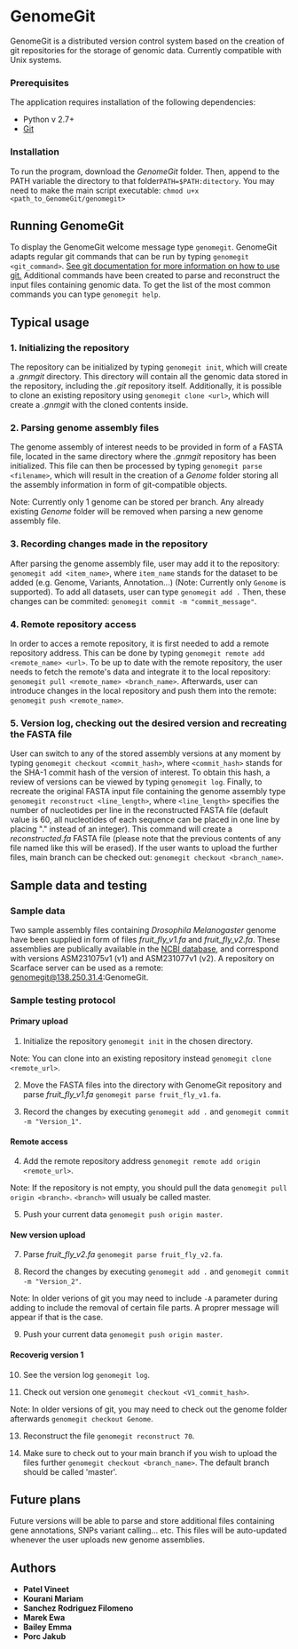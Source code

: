 # GenomeGit

GenomeGit is a distributed version control system based on the creation of git repositories for the storage of genomic data. Currently compatible with Unix systems.

### Prerequisites

The application requires installation of the following dependencies: 
* Python v 2.7+
* [Git](https://git-scm.com/downloads)

### Installation

To run the program, download the *GenomeGit* folder. Then, append to the PATH variable the directory to that folder```PATH=$PATH:ditectory```. You may need to make the main script executable: ```chmod u+x <path_to_GenomeGit/genomegit>```


## Running GenomeGit

To display the GenomeGit welcome message type ```genomegit```.
GenomeGit adapts regular git commands that can be run by typing ```genomegit <git_command>```. [See git documentation for more information on how to use git.](https://git-scm.com/doc)
Additional commands have been created to parse and reconstruct the input files containing genomic data.
To get the list of the most common commands you can type ```genomegit help```.

## Typical usage

### 1. Initializing the repository
The repository can be initialized by typing ```genomegit init```, which will create a *.gnmgit* directory. This directory will contain all the genomic data stored in the repository, including the *.git* repository itself. Additionally, it is possible to clone an existing repository using ```genomegit clone <url>```, which will create a *.gnmgit* with the cloned contents inside.

### 2. Parsing genome assembly files
The genome assembly of interest needs to be provided in form of a FASTA file, located in the same directory where the *.gnmgit* repository has been initialized. This file can then be processed by typing ```genomegit parse <filename>```, which will result in the creation of a *Genome* folder storing all the assembly information in form of git-compatible objects.

Note: Currently only 1 genome can be stored per branch. Any already existing *Genome* folder will be removed when parsing a new genome assembly file.

### 3. Recording changes made in the repository
After parsing the genome assembly file, user may add it to the repository: ```genomegit add <item_name>```, where ```item_name``` stands for the dataset to be added (e.g. Genome, Variants, Annotation...) (Note: Currently only ```Genome``` is supported). To add all datasets, user can type ```genomegit add .```
Then, these changes can be commited: ```genomegit commit -m "commit_message"```.

### 4. Remote repository access
In order to acces a remote repository, it is first needed to add a remote repository address. This can be done by typing ```genomegit remote add <remote_name> <url>```. To be up to date with the remote repository, the user needs to fetch the remote's data and integrate it to the local repository: ```genomegit pull <remote_name> <branch_name>```. Afterwards, user can introduce changes in the local repository and push them into the remote: ```genomegit push <remote_name>```.

### 5. Version log, checking out the desired version and recreating the FASTA file
User can switch to any of the stored assembly versions at any moment by typing ```genomegit checkout <commit_hash>```, where ```<commit_hash>``` stands for the SHA-1 commit hash of the version of interest. To obtain this hash, a review of versions can be viewed by typing ```genomegit log```. Finally, to recreate the original FASTA input file containing the genome assembly type ```genomegit reconstruct <line_length>```, where ```<line_length>``` specifies the number of nucleotides per line in the reconstructed FASTA file (default value is 60, all nucleotides of each sequence can be placed in one line by placing "." instead of an integer). This command will create a *reconstructed.fa* FASTA file (please note that the previous contents of any file named like this will be erased). If the user wants to upload the further files, main branch can be checked out: ```genomegit checkout <branch_name>```.

## Sample data and testing

### Sample data
Two sample assembly files containing *Drosophila Melanogaster* genome have been supplied in form of files *fruit_fly_v1.fa* and *fruit_fly_v2.fa*. These assemblies are publically available in the [NCBI database](https://www.ncbi.nlm.nih.gov/genome?term=vih&cmd=DetailsSearch), and correspond with versions ASM231075v1 (v1) and ASM231077v1 (v2). A repository on Scarface server can be used as a remote: genomegit@138.250.31.4:GenomeGit.

### Sample testing protocol

#### Primary upload
1. Initialize the repository ```genomegit init``` in the chosen directory.

Note: You can clone into an existing repository instead ```genomegit clone <remote_url>```.

2. Move the FASTA files into the directory with GenomeGit repository and parse *fruit_fly_v1.fa* ```genomegit parse fruit_fly_v1.fa```.

3. Record the changes by executing ```genomegit add .``` and ```genomegit commit -m "Version_1"```.

#### Remote access
4. Add the remote repository address ```genomegit remote add origin <remote_url>```.

Note: If the repository is not empty, you should pull the data ```genomegit pull origin <branch>```. ```<branch>``` will usualy be called master.

5. Push your current data ```genomegit push origin master```.

#### New version upload
7. Parse *fruit_fly_v2.fa* ```genomegit parse fruit_fly_v2.fa```.

8. Record the changes by executing ```genomegit add .``` and ```genomegit commit -m "Version_2"```.

Note:	In older verions of git you may need to include ```-A``` parameter during adding to include the removal of certain file parts. A proprer message will appear if that is the case.

9. Push your current data ```genomegit push origin master```.

#### Recoverig version 1
10. See the version log ```genomegit log```.

11. Check out version one ```genomegit checkout <V1_commit_hash>```.

Note: In older versions of git, you may need to check out the genome folder afterwards ```genomegit checkout Genome```.

13. Reconstruct the file ```genomegit reconstruct 70```.

14. Make sure to check out to your main branch if you wish to upload the files further ```genomegit checkout <branch_name>```. The default branch should be called 'master'.

## Future plans
Future versions will be able to parse and store additional files containing gene annotations, SNPs variant calling... etc. This files will be auto-updated whenever the user uploads new genome assemblies.

## Authors

* **Patel Vineet**
* **Kourani Mariam**
* **Sanchez Rodriguez Filomeno**
* **Marek Ewa**
* **Bailey Emma**
* **Porc Jakub**
